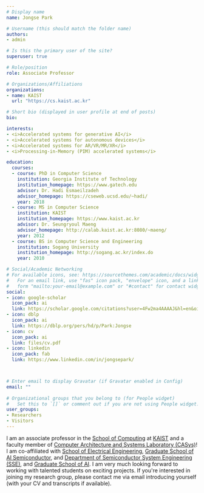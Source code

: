 ```yaml
---
# Display name
name: Jongse Park 

# Username (this should match the folder name)
authors:
- admin

# Is this the primary user of the site?
superuser: true

# Role/position
role: Associate Professor 

# Organizations/Affiliations
organizations:
- name: KAIST  
  url: "https://cs.kaist.ac.kr"

# Short bio (displayed in user profile at end of posts)
bio:  

interests:
- <i>Accelerated systems for generative AI</i>
- <i>Accelerated systems for autonomous devices</i>
- <i>Accelerated systems for AR/VR/MR/XR</i>
- <i>Processing-in-Memory (PIM) accelerated systems</i>

education:
  courses:
  - course: PhD in Computer Science 
    institution: Georgia Institute of Technology 
    institution_homepage: https://www.gatech.edu
    advisor: Dr. Hadi Esmaeilzadeh
    advisor_homepage: https://cseweb.ucsd.edu/~hadi/ 
    year: 2018
  - course: MS in Computer Science 
    institution: KAIST 
    institution_homepage: https://www.kaist.ac.kr
    advisor: Dr. Seungryoul Maeng
    advisor_homepage: http://calab.kaist.ac.kr:8080/~maeng/
    year: 2012
  - course: BS in Computer Science and Engineering 
    institution: Sogang University
    institution_homepage: http://sogang.ac.kr/index.do
    year: 2010

# Social/Academic Networking
# For available icons, see: https://sourcethemes.com/academic/docs/widgets/#icons
#   For an email link, use "fas" icon pack, "envelope" icon, and a link in the
#   form "mailto:your-email@example.com" or "#contact" for contact widget.
social:
- icon: google-scholar
  icon_pack: ai
  link: https://scholar.google.com/citations?user=4Fw2ma4AAAAJ&hl=en&oi=ao 
- icon: dblp
  icon_pack: ai
  link: https://dblp.org/pers/hd/p/Park:Jongse 
- icon: cv
  icon_pack: ai
  link: files/cv.pdf
- icon: linkedin
  icon_pack: fab
  link: https://www.linkedin.com/in/jongsepark/ 



# Enter email to display Gravatar (if Gravatar enabled in Config)
email: ""
  
# Organizational groups that you belong to (for People widget)
#   Set this to `[]` or comment out if you are not using People widget.  
user_groups:
- Researchers
- Visitors
---
```


I am an associate professor in the <a href="https://cs.kaist.ac.kr/">School of Computing</a> at <a href="https://www.kaist.ac.kr/">KAIST</a> and a faculty member of <a href="http://casys.kaist.ac.kr/">Computer Architecture and Systems Laboratory (CASys)</a>! I am co-affiliated with <a href="https://ee.kaist.ac.kr/">School of Electrical Engineering</a>, <a href="https://aisemi.kaist.ac.kr/">Graduate School of AI Semiconductor</a>, and <a href="https://sse.kaist.ac.kr/">Department of Semiconductor System Engineering (SSE)</a>, and <a href="https://gsai.kaist.ac.kr/?lang=ko">Graduate School of AI</a>. 
I am very much looking forward to working with talented students on exciting projects. 
If you're interested in joining my research group, please contact me via email introducing yourself (with your CV and transcripts if available).<br><br>
<!-- <a href="files/statements/research.pdf">Research Statement</a><br> -->
<!-- <a href="files/statements/teaching.pdf">Teaching Statement</a> -->
